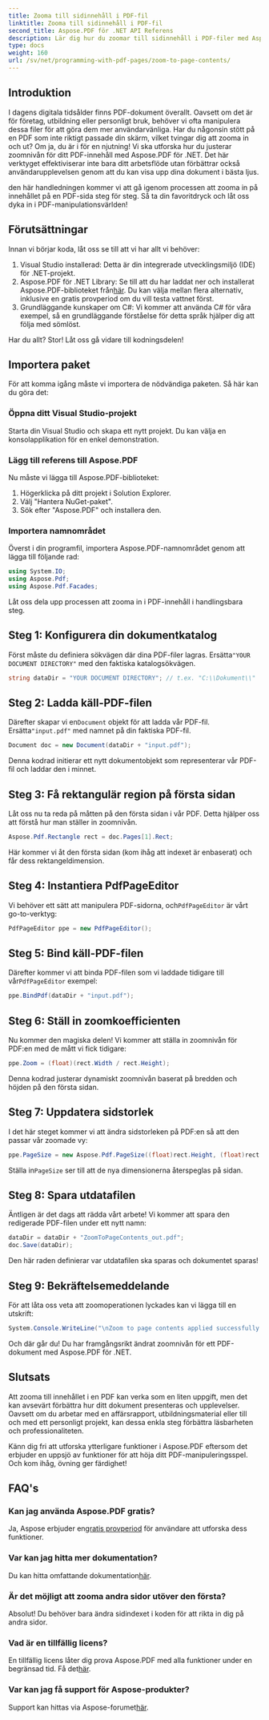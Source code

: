 ```yaml
---
title: Zooma till sidinnehåll i PDF-fil
linktitle: Zooma till sidinnehåll i PDF-fil
second_title: Aspose.PDF för .NET API Referens
description: Lär dig hur du zoomar till sidinnehåll i PDF-filer med Aspose.PDF för .NET i den här omfattande guiden. Förbättra dina PDF-dokument enligt dina specifika behov.
type: docs
weight: 160
url: /sv/net/programming-with-pdf-pages/zoom-to-page-contents/
---
```

## Introduktion

I dagens digitala tidsålder finns PDF-dokument överallt. Oavsett om det är för företag, utbildning eller personligt bruk, behöver vi ofta manipulera dessa filer för att göra dem mer användarvänliga. Har du någonsin stött på en PDF som inte riktigt passade din skärm, vilket tvingar dig att zooma in och ut? Om ja, du är i för en njutning! Vi ska utforska hur du justerar zoomnivån för ditt PDF-innehåll med Aspose.PDF för .NET. Det här verktyget effektiviserar inte bara ditt arbetsflöde utan förbättrar också användarupplevelsen genom att du kan visa upp dina dokument i bästa ljus.

den här handledningen kommer vi att gå igenom processen att zooma in på innehållet på en PDF-sida steg för steg. Så ta din favoritdryck och låt oss dyka in i PDF-manipulationsvärlden!

## Förutsättningar

Innan vi börjar koda, låt oss se till att vi har allt vi behöver:

1. Visual Studio installerad: Detta är din integrerade utvecklingsmiljö (IDE) för .NET-projekt.
2.  Aspose.PDF för .NET Library: Se till att du har laddat ner och installerat Aspose.PDF-biblioteket från[här](https://releases.aspose.com/pdf/net/). Du kan välja mellan flera alternativ, inklusive en gratis provperiod om du vill testa vattnet först.
3. Grundläggande kunskaper om C#: Vi kommer att använda C# för våra exempel, så en grundläggande förståelse för detta språk hjälper dig att följa med sömlöst.

Har du allt? Stor! Låt oss gå vidare till kodningsdelen!

## Importera paket

För att komma igång måste vi importera de nödvändiga paketen. Så här kan du göra det:

### Öppna ditt Visual Studio-projekt

Starta din Visual Studio och skapa ett nytt projekt. Du kan välja en konsolapplikation för en enkel demonstration.

### Lägg till referens till Aspose.PDF

Nu måste vi lägga till Aspose.PDF-biblioteket:

1. Högerklicka på ditt projekt i Solution Explorer.
2. Välj "Hantera NuGet-paket".
3. Sök efter "Aspose.PDF" och installera den.

### Importera namnområdet

Överst i din programfil, importera Aspose.PDF-namnområdet genom att lägga till följande rad:

```csharp
using System.IO;
using Aspose.Pdf;
using Aspose.Pdf.Facades;
```

Låt oss dela upp processen att zooma in i PDF-innehåll i handlingsbara steg.

## Steg 1: Konfigurera din dokumentkatalog

 Först måste du definiera sökvägen där dina PDF-filer lagras. Ersätta`"YOUR DOCUMENT DIRECTORY"` med den faktiska katalogsökvägen.

```csharp
string dataDir = "YOUR DOCUMENT DIRECTORY"; // t.ex. "C:\\Dokument\\"
```

## Steg 2: Ladda käll-PDF-filen

 Därefter skapar vi en`Document` objekt för att ladda vår PDF-fil. Ersätta`"input.pdf"` med namnet på din faktiska PDF-fil.

```csharp
Document doc = new Document(dataDir + "input.pdf");
```

Denna kodrad initierar ett nytt dokumentobjekt som representerar vår PDF-fil och laddar den i minnet.

## Steg 3: Få rektangulär region på första sidan

Låt oss nu ta reda på måtten på den första sidan i vår PDF. Detta hjälper oss att förstå hur man ställer in zoomnivån. 

```csharp
Aspose.Pdf.Rectangle rect = doc.Pages[1].Rect;
```

Här kommer vi åt den första sidan (kom ihåg att indexet är enbaserat) och får dess rektangeldimension.

## Steg 4: Instantiera PdfPageEditor

 Vi behöver ett sätt att manipulera PDF-sidorna, och`PdfPageEditor` är vårt go-to-verktyg:

```csharp
PdfPageEditor ppe = new PdfPageEditor();
```

## Steg 5: Bind käll-PDF-filen

 Därefter kommer vi att binda PDF-filen som vi laddade tidigare till vår`PdfPageEditor` exempel:

```csharp
ppe.BindPdf(dataDir + "input.pdf");
```

## Steg 6: Ställ in zoomkoefficienten

Nu kommer den magiska delen! Vi kommer att ställa in zoomnivån för PDF:en med de mått vi fick tidigare:

```csharp
ppe.Zoom = (float)(rect.Width / rect.Height);
```

Denna kodrad justerar dynamiskt zoomnivån baserat på bredden och höjden på den första sidan.

## Steg 7: Uppdatera sidstorlek

I det här steget kommer vi att ändra sidstorleken på PDF:en så att den passar vår zoomade vy:

```csharp
ppe.PageSize = new Aspose.Pdf.PageSize((float)rect.Height, (float)rect.Width);
```

 Ställa in`PageSize` ser till att de nya dimensionerna återspeglas på sidan.

## Steg 8: Spara utdatafilen

Äntligen är det dags att rädda vårt arbete! Vi kommer att spara den redigerade PDF-filen under ett nytt namn:

```csharp
dataDir = dataDir + "ZoomToPageContents_out.pdf";
doc.Save(dataDir);
```

Den här raden definierar var utdatafilen ska sparas och dokumentet sparas!

## Steg 9: Bekräftelsemeddelande

För att låta oss veta att zoomoperationen lyckades kan vi lägga till en utskrift:

```csharp
System.Console.WriteLine("\nZoom to page contents applied successfully.\nFile saved at " + dataDir);
```

Och där går du! Du har framgångsrikt ändrat zoomnivån för ett PDF-dokument med Aspose.PDF för .NET. 

## Slutsats

Att zooma till innehållet i en PDF kan verka som en liten uppgift, men det kan avsevärt förbättra hur ditt dokument presenteras och upplevelser. Oavsett om du arbetar med en affärsrapport, utbildningsmaterial eller till och med ett personligt projekt, kan dessa enkla steg förbättra läsbarheten och professionaliteten.

Känn dig fri att utforska ytterligare funktioner i Aspose.PDF eftersom det erbjuder en uppsjö av funktioner för att höja ditt PDF-manipuleringsspel. Och kom ihåg, övning ger färdighet!

## FAQ's

### Kan jag använda Aspose.PDF gratis?
 Ja, Aspose erbjuder en[gratis provperiod](https://releases.aspose.com/) för användare att utforska dess funktioner.

### Var kan jag hitta mer dokumentation?
 Du kan hitta omfattande dokumentation[här](https://reference.aspose.com/pdf/net/).

### Är det möjligt att zooma andra sidor utöver den första?
Absolut! Du behöver bara ändra sidindexet i koden för att rikta in dig på andra sidor.

### Vad är en tillfällig licens?
En tillfällig licens låter dig prova Aspose.PDF med alla funktioner under en begränsad tid. Få det[här](https://purchase.aspose.com/temporary-license/).

### Var kan jag få support för Aspose-produkter?
 Support kan hittas via Aspose-forumet[här](https://forum.aspose.com/c/pdf/10).